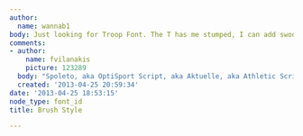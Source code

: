 ```yaml
---
author:
  name: wannab1
body: Just looking for Troop Font. The T has me stumped, I can add swoosh no problem.[img:sites/default/files/old-images/Untitled-1_5673.jpg]
comments:
- author:
    name: fvilanakis
    picture: 123289
  body: "Spoleto, aka OptiSport Script, aka Aktuelle, aka Athletic Script\r\nSee also:\r\nhttp://typophile.com/node/67577\r\nhttp://typophile.com/node/70274\r\n"
  created: '2013-04-25 20:59:34'
date: '2013-04-25 18:53:15'
node_type: font_id
title: Brush Style

---
```

